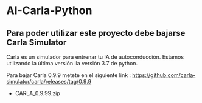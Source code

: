 # AI-Carla-Python


## Para poder utilizar este proyecto debe bajarse Carla Simulator
Carla és un simulador para entrenar tu IA de autoconducción. Estamos utilizando la última versión ila versión 3.7 de python. 


Para bajar Carla 0.9.9 metete en el siguiente link : https://github.com/carla-simulator/carla/releases/tag/0.9.9

- CARLA_0.9.99.zip